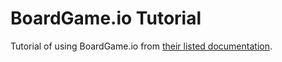 # BoardGame.io Tutorial

Tutorial of using BoardGame.io from [their listed documentation](https://boardgame.io/documentation/#/tutorial).
